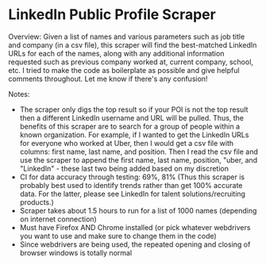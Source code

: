 # LinkedIn Public Profile Scraper

Overview: Given a list of names and various parameters such as job title and company (in a csv file), this scraper will find the best-matched LinkedIn URLs for each of the names, along with any additional information requested such as previous company worked at, current company, school, etc. I tried to make the code as boilerplate as possible and give helpful comments throughout. Let me know if there's any confusion!

Notes:
- The scraper only digs the top result so if your POI is not the top result then a different LinkedIn username and URL will be pulled. Thus, the benefits of this scraper are to search for a group of people within a known organization. For example, if I wanted to get the LinkedIn URLs for everyone who worked at Uber, then I would get a csv file with columns: first name, last name, and position. Then I read the csv file and use the scraper to append the first name, last name, position, "uber, and "LinkedIn" - these last two being added based on my discretion
- CI for data accuracy through testing: 69%, 81% (Thus this scraper is probably best used to identify trends rather than get 100% accurate data. For the latter, please see LinkedIn for talent solutions/recruiting products.)
- Scraper takes about 1.5 hours to run for a list of 1000 names (depending on internet connection)
- Must have Firefox AND Chrome installed (or pick whatever webdrivers you want to use and make sure to change them in the code)
- Since webdrivers are being used, the repeated opening and closing of browser windows is totally normal
